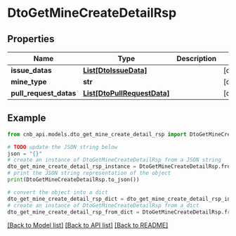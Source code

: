 # DtoGetMineCreateDetailRsp


## Properties

Name | Type | Description | Notes
------------ | ------------- | ------------- | -------------
**issue_datas** | [**List[DtoIssueData]**](DtoIssueData.md) |  | [optional] 
**mine_type** | **str** |  | [optional] 
**pull_request_datas** | [**List[DtoPullRequestData]**](DtoPullRequestData.md) |  | [optional] 

## Example

```python
from cnb_api.models.dto_get_mine_create_detail_rsp import DtoGetMineCreateDetailRsp

# TODO update the JSON string below
json = "{}"
# create an instance of DtoGetMineCreateDetailRsp from a JSON string
dto_get_mine_create_detail_rsp_instance = DtoGetMineCreateDetailRsp.from_json(json)
# print the JSON string representation of the object
print(DtoGetMineCreateDetailRsp.to_json())

# convert the object into a dict
dto_get_mine_create_detail_rsp_dict = dto_get_mine_create_detail_rsp_instance.to_dict()
# create an instance of DtoGetMineCreateDetailRsp from a dict
dto_get_mine_create_detail_rsp_from_dict = DtoGetMineCreateDetailRsp.from_dict(dto_get_mine_create_detail_rsp_dict)
```
[[Back to Model list]](../README.md#documentation-for-models) [[Back to API list]](../README.md#documentation-for-api-endpoints) [[Back to README]](../README.md)



